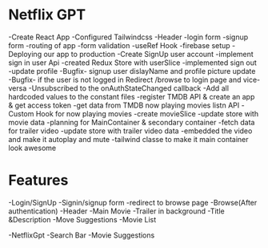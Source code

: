 # Netflix GPT
-Create React App
-Configured Tailwindcss
-Header
-login form
-signup form
-routing of app
-form validation
-useRef Hook
-firebase setup
-Deploying our app to production
-Create SignUp user account
-implement sign in user Api
-created Redux Store with userSlice
-implemented sign out
-update profile
-Bugfix- signup user dislayName and profile picture update
-Bugfix-  if the user is not logged in Redirect /browse to login page and vice-versa
-Unsubscribed to the onAuthStateChanged callback
-Add all hardcoded values to the constant files
-register TMDB API & create an app & get access token
-get data from TMDB now playing movies listn API
-Custom Hook for now playing movies
-create movieSlice
-update store with movie data
-planning for MainContainer  & secondary container
-fetch data for  trailer video
-update store with trailer video data
-embedded  the video and make it autoplay and mute
-tailwind classe to make it main container look awesome




# Features
-Login/SignUp
-Signin/signup form
-redirect to browse page
-Browse(After authentication)
  -Header
  -Main Movie 
  -Trailer in background
  -Title  &Description
   -Move Suggestions
   -Movie List

-NetflixGpt
-Search Bar 
-Movie Suggestions

